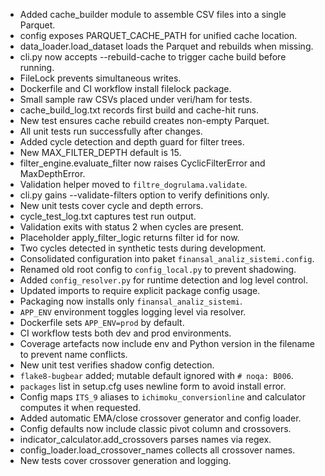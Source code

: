 - Added cache_builder module to assemble CSV files into a single Parquet.
- config exposes PARQUET_CACHE_PATH for unified cache location.
- data_loader.load_dataset loads the Parquet and rebuilds when missing.
- cli.py now accepts --rebuild-cache to trigger cache build before running.
- FileLock prevents simultaneous writes.
- Dockerfile and CI workflow install filelock package.
- Small sample raw CSVs placed under veri/ham for tests.
- cache_build_log.txt records first build and cache-hit runs.
- New test ensures cache rebuild creates non-empty Parquet.
- All unit tests run successfully after changes.
- Added cycle detection and depth guard for filter trees.
- New MAX_FILTER_DEPTH default is 15.
- filter_engine.evaluate_filter now raises CyclicFilterError and MaxDepthError.
- Validation helper moved to `filtre_dogrulama.validate`.
- cli.py gains --validate-filters option to verify definitions only.
- New unit tests cover cycle and depth errors.
- cycle_test_log.txt captures test run output.
- Validation exits with status 2 when cycles are present.
- Placeholder apply_filter_logic returns filter id for now.
- Two cycles detected in synthetic tests during development.
- Consolidated configuration into paket `finansal_analiz_sistemi.config`.
- Renamed old root config to `config_local.py` to prevent shadowing.
- Added `config_resolver.py` for runtime detection and log level control.
- Updated imports to require explicit package config usage.
- Packaging now installs only `finansal_analiz_sistemi`.
- `APP_ENV` environment toggles logging level via resolver.
- Dockerfile sets `APP_ENV=prod` by default.
- CI workflow tests both dev and prod environments.
- Coverage artefacts now include env and Python version in the filename to
  prevent name conflicts.
- New unit test verifies shadow config detection.
- `flake8-bugbear` added; mutable default ignored with `# noqa: B006`.
- `packages` list in setup.cfg uses newline form to avoid install error.
- Config maps `ITS_9` aliases to `ichimoku_conversionline` and calculator computes it when requested.
- Added automatic EMA/close crossover generator and config loader.
- Config defaults now include classic pivot column and crossovers.
- indicator_calculator.add_crossovers parses names via regex.
- config_loader.load_crossover_names collects all crossover names.
- New tests cover crossover generation and logging.

